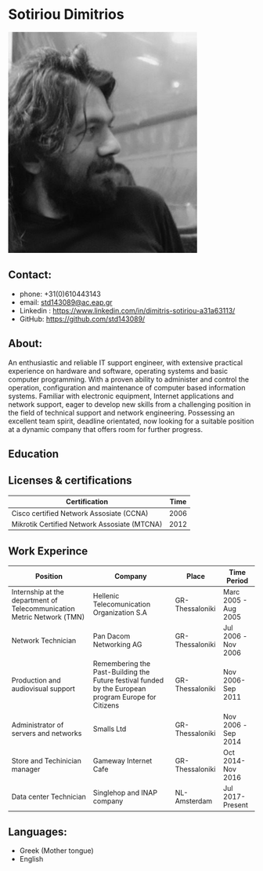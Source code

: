 # Sotiriou Dimitrios

![GitHub Logo](/images/profile.png)

## Contact:
- phone: +31(0)610443143
- email: std143089@ac.eap.gr
- Linkedin : https://www.linkedin.com/in/dimitris-sotiriou-a31a63113/
- GitHub: https://github.com/std143089/

## About:
An enthusiastic and reliable IT support engineer, with extensive practical experience on hardware and
software, operating systems and basic computer programming. With a proven ability to administer and
control the operation, configuration and maintenance of computer based information systems. Familiar with electronic equipment, Internet applications and network support, eager to develop new skills from a
challenging position in the field of technical support and network engineering. Possessing an excellent team
spirit, deadline orientated, now looking for a suitable position at a dynamic company that
offers room for further progress.



## Education


## Licenses & certifications
Certification | Time
--------------- |--------------- |
Cisco certified Network Assosiate (CCNA) | 2006
Mikrotik Certified Network Assosiate (MTCNA) | 2012

## Work Experince
Position | Company | Place | Time Period
--------------- |--------------- |--------------- |--------------- |
Internship at the department of Telecommunication Metric Network (ΤMN) |Hellenic Telecomunication Organization S.A | GR-Thessaloniki| Marc 2005 - Aug 2005
Network Technician |Pan Dacom Networking AG| GR-Thessaloniki | Jul 2006 -Nov 2006
Production and audiovisual support |Remembering the Past-Building the Future festival funded by the European program Europe for Citizens | GR-Thessaloniki | Nov 2006- Sep 2011
Administrator of servers and networks |Smalls Ltd | GR-Thessaloniki | Nov 2006 -Sep 2014
Store and Techinician manager |Gameway Internet Cafe| GR-Thessaloniki | Oct 2014- Nov 2016
Data center Technician |Singlehop and INAP company| NL-Amsterdam | Jul 2017-Present

## Languages:
  - Greek (Mother tongue)
  - English
